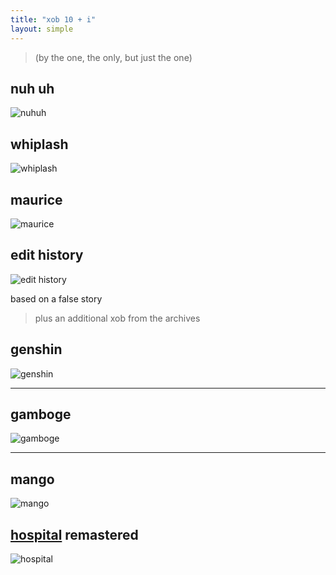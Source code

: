 ```yaml
---
title: "xob 10 + i"
layout: simple
---
```


> (by the one, the only, but just the one)

## nuh uh

![nuhuh](assets/imaginary/xobnuhuh.png)

## whiplash

![whiplash](assets/imaginary/xobwhiplash.png)

## maurice

![maurice](assets/imaginary/xobmaurice.png)

## edit history

![edit history](assets/imaginary/xobwikipedia.png)

based on a false story  
  
> plus an additional xob from the archives

## genshin

![genshin](assets/genshin.png)

---

## gamboge

![gamboge](assets/imaginary/gamboge.png)

---

## mango

![mango](assets/imaginary/xobmango.png)

## [hospital](https://notmario.github.io/randomstuff/assets/xkcdobob.png) remastered

![hospital](assets/imaginary/xobhospitalremastered.png)